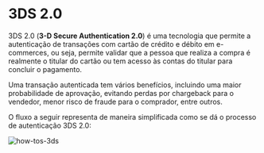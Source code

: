 # 3DS 2.0

3DS 2.0 (**3-D Secure Authentication 2.0**) é uma tecnologia que permite a autenticação de transações com cartão de crédito e débito em e-commerces, ou seja, permite validar que a pessoa que realiza a compra é realmente o titular do cartão ou tem acesso às contas do titular para concluir o pagamento.

Uma transação autenticada tem vários benefícios, incluindo uma maior probabilidade de aprovação, evitando perdas por chargeback para o vendedor, menor risco de fraude para o comprador, entre outros.

O fluxo a seguir representa de maneira simplificada como se dá o processo de autenticação 3DS 2.0:

![how-tos-3ds](how-tos/improve-approval-3ds-pt.png)